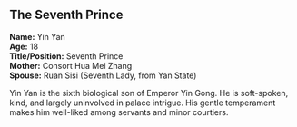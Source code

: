 ## The Seventh Prince  
**Name:** Yin Yan  
**Age:** 18  
**Title/Position:** Seventh Prince  
**Mother:** Consort Hua Mei Zhang  
**Spouse:** Ruan Sisi (Seventh Lady, from Yan State)

Yin Yan is the sixth biological son of Emperor Yin Gong. He is soft-spoken, kind, and largely uninvolved in palace intrigue. His gentle temperament makes him well-liked among servants and minor courtiers.
